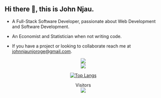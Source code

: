 ## Hi there 👋, this is **John Njau**.

<!--
**John-Njau/John-Njau** is a ✨ _special_ ✨ repository because its `README.md` (this file) appears on your GitHub profile.

Here are some ideas to get you started:

- 🔭 I’m currently working on ...
- 🌱 I’m currently learning ...
- 👯 I’m looking to collaborate on ...
- 🤔 I’m looking for help with ...
- 💬 Ask me about ...
- 📫 How to reach me: ...
- 😄 Pronouns: ...
- ⚡ Fun fact: ...
-->

- A Full-Stack Software Developer, passionate about Web Development and Software Development.

- An Economist and Statistician when not writing code.

- If you have a project or looking to collaborate reach me at <a href=' mailto:johnnjaunjoroge@gmail.com'>johnnjaunjoroge@gmail.com</a>.

<main align="center">
  <div>
        <img src="https://github-readme-streak-stats.herokuapp.com?user=john-njau&theme=radical" />
  </div>
 <div>
        <img src="https://github-readme-stats.vercel.app/api?username=John-Njau&hide=issues&show_icons=true&theme=radical)](https://github.com/anuraghazra/github-readme-stats" />
   </div>

<div>

[![Top Langs](https://github-readme-stats.vercel.app/api/top-langs/?username=John-Njau)](https://github.com/anuraghazra/github-readme-stats)

  </div>
 <div>
<p> 
  Visitors<br>
  <img src="https://profile-counter.glitch.me/john-njau/count.svg" />
</p>
</div>


  </main>
